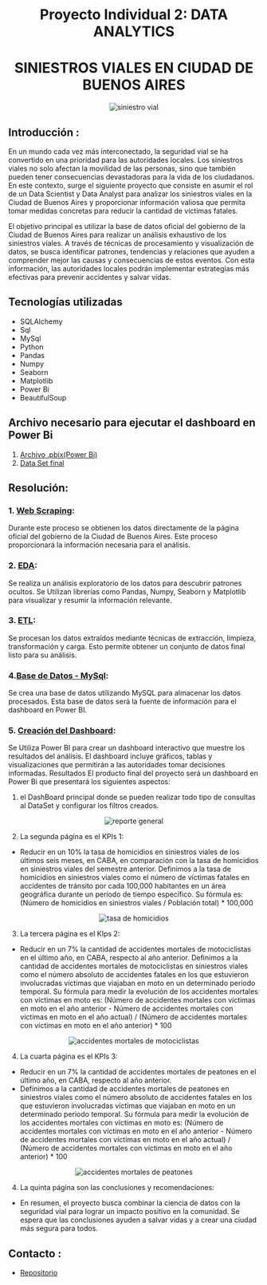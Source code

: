 <h1 align=center> Proyecto Individual 2: DATA ANALYTICS </h1>
<h1 align=center> SINIESTROS VIALES EN CIUDAD DE BUENOS AIRES </h1>
<p align="center">
  <img src="foto1.jpg" alt="siniestro vial">
</p>


## Introducción : 
En un mundo cada vez más interconectado, la seguridad vial se ha convertido en una prioridad para las autoridades locales. Los siniestros viales no solo afectan la movilidad de las personas, sino que también pueden tener consecuencias devastadoras para la vida de los ciudadanos. En este contexto, surge el siguiente proyecto que consiste en asumir el rol de un Data Scientist y Data Analyst para analizar los siniestros viales en la Ciudad de Buenos Aires y proporcionar información valiosa que permita tomar medidas concretas para reducir la cantidad de víctimas fatales.

El objetivo principal es utilizar la base de datos oficial del gobierno de la Ciudad de Buenos Aires para realizar un análisis exhaustivo de los siniestros viales. A través de técnicas de procesamiento y visualización de datos, se busca identificar patrones, tendencias y relaciones que ayuden a comprender mejor las causas y consecuencias de estos eventos. Con esta información, las autoridades locales podrán implementar estrategias más efectivas para prevenir accidentes y salvar vidas.

## Tecnologías utilizadas 
- SQLAlchemy
- Sql 
- MySql
- Python 
- Pandas 
- Numpy 
- Seaborn 
- Matplotlib 
- Power Bi
- BeautifulSoup

## Archivo necesario para ejecutar el dashboard en Power Bi
1.  [Archivo .pbix(Power Bi)](PI02DA.pbix)
2.  [Data Set final ](DataSetFinal.csv)

## Resolución: 
### 1. [Web Scraping](ETL.ipynb):
Durante este proceso se obtienen los datos directamente de la página oficial del gobierno de la Ciudad de Buenos Aires. Este proceso proporcionará la información necesaria para el análisis.

### 2. [EDA](EDA.ipynb): 
Se realiza un análisis exploratorio de los datos para descubrir patrones ocultos. Se Utilizan librerías como Pandas, Numpy, Seaborn y Matplotlib para visualizar y resumir la información relevante.

### 3. [ETL](ETL.ipynb): 
Se procesan los datos extraídos mediante técnicas de extracción, limpieza, transformación y carga. Esto permite obtener un conjunto de datos final listo para su análisis.

### 4.[Base de Datos - MySql](SQL.ipynb):
Se crea una base de datos utilizando MySQL para almacenar los datos procesados. Esta base de datos será la fuente de información para el dashboard en Power BI.

### 5. [Creación del Dashboard](PI02DA.pbix):
Se Utiliza Power BI para crear un dashboard interactivo que muestre los resultados del análisis. El dashboard incluye gráficos, tablas y visualizaciones que permitirán a las autoridades tomar decisiones informadas.
Resultados
El producto final del proyecto será un dashboard en Power Bi que presentará los siguientes aspectos:
1. el DashBoard principal donde se pueden realizar todo tipo de consultas al DataSet y configurar los filtros creados.
<p align="center">
  <img src="general.png" alt="reporte general">
</p>

2.  La segunda página es el KPIs 1: 
* Reducir en un 10% la tasa de homicidios en siniestros viales de los últimos seis meses, en CABA, en comparación con la tasa de homicidios en siniestros viales del semestre anterior.
Definimos a la tasa de homicidios en siniestros viales como el número de víctimas fatales en accidentes de tránsito por cada 100,000 habitantes en un área geográfica durante un período de tiempo específico. Su fórmula es: (Número de homicidios en siniestros viales / Población total) * 100,000
<p align="center">
  <img src="kpis1.png" alt="tasa de homicidios">
</p>

3. La tercera página es el KIps 2: 
* Reducir en un 7% la cantidad de accidentes mortales de motociclistas en el último año, en CABA, respecto al año anterior.
Definimos a la cantidad de accidentes mortales de motociclistas en siniestros viales como el número absoluto de accidentes fatales en los que estuvieron involucradas víctimas que viajaban en moto en un determinado periodo temporal. Su fórmula para medir la evolución de los accidentes mortales con víctimas en moto es: (Número de accidentes mortales con víctimas en moto en el año anterior - Número de accidentes mortales con víctimas en moto en el año actual) / (Número de accidentes mortales con víctimas en moto en el año anterior) * 100
<p align="center">
  <img src="kpis2.png" alt="accidentes mortales de motociclistas">
</p>

4. La cuarta página es el KPIs 3: 
* Reducir en un 7% la cantidad de accidentes mortales de peatones en el último año, en CABA, respecto al año anterior.
* Definimos a la cantidad de accidentes mortales de peatones en siniestros viales como el número absoluto de accidentes fatales en los que estuvieron involucradas víctimas que viajaban en moto en un determinado periodo temporal. Su fórmula para medir la evolución de los accidentes mortales con víctimas en moto es: (Número de accidentes mortales con víctimas en moto en el año anterior - Número de accidentes mortales con víctimas en moto en el año actual) / (Número de accidentes mortales con víctimas en moto en el año anterior) * 100
<p align="center">
  <img src="kpis3.png" alt="accidentes mortales de peatones">
</p>

4. La quinta página son las conclusiones y recomendaciones: 
* En resumen, el proyecto busca combinar la ciencia de datos con la seguridad vial para lograr un impacto positivo en la comunidad. Se espera que las conclusiones ayuden a salvar vidas y a crear una ciudad más segura para todos.

## Contacto : 
- [Repositorio](https://github.com/marygaby147)